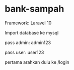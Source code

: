 # bank-sampah
Framework: Laravel 10

Import database ke mysql

pass admin: admin123

pass user: user123

pertama arahkan dulu ke /login